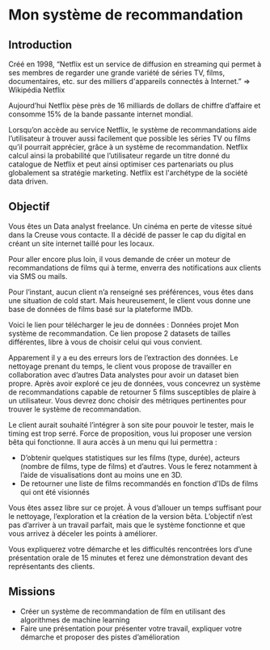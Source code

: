 # Mon système de recommandation

## Introduction
Créé en 1998, “Netflix est un service de diffusion en streaming qui permet à ses membres de regarder une grande variété de séries TV, films, documentaires, etc. sur des milliers d'appareils connectés à Internet.” => Wikipédia Netflix

Aujourd’hui Netflix pèse près de 16 milliards de dollars de chiffre d’affaire et consomme 15% de la bande passante internet mondial.

Lorsqu’on accède au service Netflix, le système de recommandations aide l’utilisateur à trouver aussi facilement que possible les séries TV ou films qu’il pourrait apprécier, grâce à un système de recommandation. Netflix calcul ainsi la probabilité que l’utilisateur regarde un titre donné du catalogue de Netflix et peut ainsi optimiser ces partenariats ou plus globalement sa stratégie marketing. Netflix est l'archétype de la société data driven.

## Objectif

Vous êtes un Data analyst freelance. Un cinéma en perte de vitesse situé dans la Creuse vous contacte. Il a décidé de passer le cap du digital en créant un site internet taillé pour les locaux.

Pour aller encore plus loin, il vous demande de créer un moteur de recommandations de films qui à terme, enverra des notifications aux clients via SMS ou mails.

Pour l’instant, aucun client n’a renseigné ses préférences, vous êtes dans une situation de cold start. Mais heureusement, le client vous donne une base de données de films basé sur la plateforme IMDb.

Voici le lien pour télécharger le jeu de données : Données projet Mon système de recommandation. Ce lien propose 2 datasets de tailles différentes, libre à vous de choisir celui qui vous convient.

Apparement il y a eu des erreurs lors de l’extraction des données. Le nettoyage prenant du temps, le client vous propose de travailler en collaboration avec d’autres Data analystes pour avoir un dataset bien propre. Après avoir exploré ce jeu de données, vous concevrez un système de recommandations capable de retourner 5 films susceptibles de plaire à un utilisateur. Vous devrez donc choisir des métriques pertinentes pour trouver le système de recommandation.

Le client aurait souhaité l’intégrer à son site pour pouvoir le tester, mais le timing est trop serré. Force de proposition, vous lui proposer une version bêta qui fonctionne. Il aura accès à un menu qui lui permettra :
- D’obtenir quelques statistiques sur les films (type, durée), acteurs (nombre de films, type de films) et d’autres. Vous le ferez notamment à l’aide de visualisations dont au moins une en 3D.
- De retourner une liste de films recommandés en fonction d'IDs de films qui ont été visionnés

Vous êtes assez libre sur ce projet. À vous d’allouer un temps suffisant pour le nettoyage, l’exploration et la création de la version bêta. L’objectif n’est pas d’arriver à un travail parfait, mais que le système fonctionne et que vous arrivez à déceler les points à améliorer.

Vous expliquerez votre démarche et les difficultés rencontrées lors d’une présentation orale de 15 minutes et ferez une démonstration devant des représentants des clients.

## Missions

- Créer un système de recommandation de film en utilisant des algorithmes de machine learning
- Faire une présentation pour présenter votre travail, expliquer votre démarche et proposer des pistes d’amélioration
